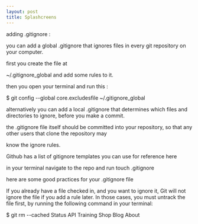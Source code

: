 ```yaml
---
layout: post
title: Splashcreens
---
```


adding .gitignore :

you can add a global .gitignore that ignores files in every git repository on your computer.

first you create the file at

~/.gitignore_global and add some rules to it.

then you open your terminal and run this :

$ git config --global core.excludesfile ~/.gitignore_global

alternatively you can add a local .gitignore that determines which files and directories to ignore, before you make a commit.

the .gitignore file itself should be committed into your repository, so that any other users that clone the repository may

know the ignore rules.

Github has a list of gitignore templates you can use for reference here

in your terminal navigate to the repo and run touch .gitignore

here are some good practices for your .gitignore file

If you already have a file checked in, and you want to ignore it, Git will not ignore the file if you add a rule later. In those cases, you must untrack the file first, by running the following command in your terminal:

$ git rm --cached
Status API Training Shop Blog About

